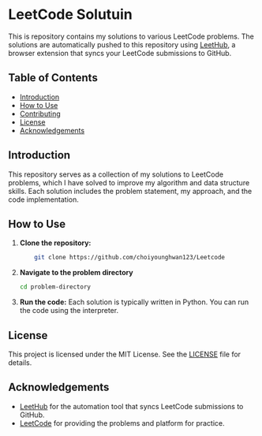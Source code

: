 # LeetCode Solutuin

This is repository contains my solutions to various LeetCode problems. The solutions are
automatically pushed to this repository using [LeetHub](https://github.com/QasimWani/LeetHub),
a browser extension that syncs your LeetCode submissions to GitHub.

## Table of Contents
- [Introduction](#introduction)
- [How to Use](#how-to-use)
- [Contributing](#contributing)
- [License](#license)
- [Acknowledgements](#acknowledgements)

## Introduction
This repository serves as a collection of my solutions to LeetCode problems, which I have solved
to improve my algorithm and data structure skills. Each solution includes the problem statement,
my approach, and the code implementation.

## How to Use
1. **Clone the repository:**
   ``` sh
       git clone https://github.com/choiyounghwan123/Leetcode
   ```

2. **Navigate to the problem directory**
   ```sh
   cd problem-directory
   ```
3. **Run the code:**
   Each solution is typically written in Python. You can run the code using the
   interpreter.

## License
This project is licensed under the MIT License. See the [LICENSE](LICENSE) file for details.

## Acknowledgements
- [LeetHub](https://github.com/QasimWani/LeetHub) for the automation tool that syncs LeetCode submissions to GitHub.
- [LeetCode](https://leetcode.com) for providing the problems and platform for practice.
